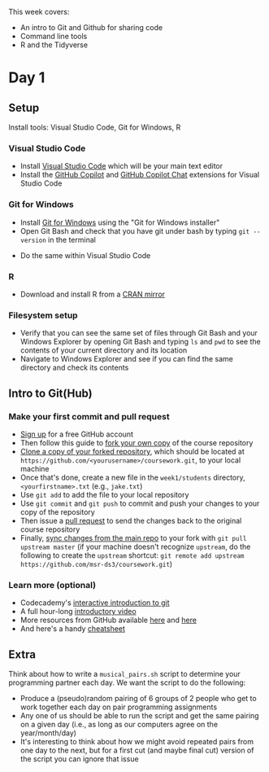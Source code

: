 This week covers:

  * An intro to Git and Github for sharing code
  * Command line tools
  * R and the Tidyverse

# Day 1

## Setup

Install tools: Visual Studio Code, Git for Windows, R


### Visual Studio Code
  * Install [Visual Studio Code](https://code.visualstudio.com) which will be your main text editor
  * Install the [GitHub Copilot](https://marketplace.visualstudio.com/items?itemName=GitHub.copilot) and [GitHub Copilot Chat](https://marketplace.visualstudio.com/items?itemName=GitHub.copilot-chat) extensions for Visual Studio Code

### Git for Windows
  * Install [Git for Windows](https://github.com/git-guides/install-git#install-git-on-windows) using the "Git for Windows installer"
  * Open Git Bash and check that you have git under bash by typing `git --version` in the terminal
<!--  * Configure git to deal with line endings in a cross-platform friendly way: `git config --global core.autocrlf true` -->
  * Do the same within Visual Studio Code

### R
  
  * Download and install R from a [CRAN mirror](https://cloud.r-project.org/)
<!--
  * Download and install [RStudio](https://www.rstudio.com/products/rstudio/download/)
  * Open RStudio and install the `tidyverse` package, which includes  `dplyr`, `ggplot2`, and more: `install.packages('tidyverse', dependencies = T)`
-->

### Filesystem setup
  * Verify that you can see the same set of files through Git Bash and your Windows Explorer by opening Git Bash and typing `ls` and `pwd` to see the contents of your current directory and its location
  * Navigate to Windows Explorer and see if you can find the same directory and check its contents


## Intro to Git(Hub)

### Make your first commit and pull request
  * [Sign up](https://github.com/join) for a free GitHub account
  * Then follow this guide to [fork your own copy](https://guides.github.com/activities/forking/) of the course repository
  * [Clone a copy of your forked repository](https://help.github.com/articles/cloning-a-repository/), which should be located at ``https://github.com/<yourusername>/coursework.git``, to your local machine
  * Once that's done, create a new file in the ``week1/students`` directory, ``<yourfirstname>.txt`` (e.g., ``jake.txt``)
  * Use ``git add`` to add the file to your local repository
  * Use ``git commit`` and ``git push`` to commit and push your changes to your copy of the repository
  * Then issue a [pull request](https://guides.github.com/activities/forking/#making-a-pull-request) to send the changes back to the original course repository
  * Finally, [sync changes from the main repo](https://help.github.com/articles/syncing-a-fork/) to your fork with ``git pull upstream master`` (if your machine doesn't recognize `upstream`, do the following to create the `upstream` shortcut: `git remote add upstream https://github.com/msr-ds3/coursework.git`)

### Learn more (optional)
  * Codecademy's [interactive introduction to git](https://www.codecademy.com/learn/learn-git)
  * A full hour-long [introductory video](https://www.youtube.com/watch?v=U8GBXvdmHT4)
  * More resources from GitHub available [here](https://services.github.com/resources/) and [here](https://help.github.com/articles/good-resources-for-learning-git-and-github/)
  * And here's a handy [cheatsheet](https://services.github.com/on-demand/downloads/github-git-cheat-sheet/)

## Extra

Think about how to write a `musical_pairs.sh` script to determine your programming partner each day. We want the script to do the following:

* Produce a (pseudo)random pairing of 6 groups of 2 people who get to work together each day on pair programming assignments
* Any one of us should be able to run the script and get the same pairing on a given day (i.e., as long as our computers agree on the year/month/day)
* It's interesting to think about how we might avoid repeated pairs from one day to the next, but for a first cut (and maybe final cut) version of the script you can ignore that issue


<!--

# Day 2
  
## Intro to the Command Line
  * See this [intro to the command line](intro_command_line.ipynb) notebook 
  * Read through [Lifehacker's command line primer](http://lifehacker.com/5633909/who-needs-a-mouse-learn-to-use-the-command-line-for-almost-anything)
  * See [Linux Journey's shell lesson](https://linuxjourney.com/lesson/the-shell)

### Learn more (optional)
  * See this [crash course](https://learnpythonthehardway.org/book/appendixa.html) for more details on commonly used commands
  * Check out Software Carpentry's [guide to the Unix shell](http://swcarpentry.github.io/shell-novice/)
  * Review this wikibook on [data analysis on the command line](http://en.wikibooks.org/wiki/Ad_Hoc_Data_Analysis_From_The_Unix_Command_Line), covering ``cut``, ``grep``, ``wc``, ``uniq``, ``sort``, etc
  * Learn [awk in 20 minutes](http://ferd.ca/awk-in-20-minutes.html)
  * Check out some more advanced tools for [Data Science at the Command Line](http://datascienceatthecommandline.com)
  * Do Codecademy's interactive [command line tutorial](https://www.codecademy.com/learn/learn-the-command-line) (the free portion)
  * See these [Introduction to Counting](https://speakerdeck.com/jhofman/modeling-social-data-lecture-2-introduction-to-counting) slides

## Command line exercises
  * Pull changes from the msr-ds3/coursework repo: `git pull upstream master`
  * Use the [download_trips.sh](download_trips.sh) file to download Citibike trip data by running `bash download_trips.sh` or `./download_trips.sh`
  * Fill in solutions under each comment in [citibike.sh](citibike.sh) using the `201402-citibike-tripdata.csv` file


## Save your work
  * Make sure to save your work and push it to GitHub. Do this in three steps:
  	1. `git add` and `git commit` and new files to your local repository. (Omit large data files.)
  	2. `git pull upstream master` to grab changes from this repository, and resolve any merge conflicts, commiting the final results.
  	3. `git push origin master` to push things back up to your GitHub fork of the course repository.
  * Finish by submitting a pull request with your solutions so we can review them! (We won't merge the request, but it's a good way for the TA to provide feedback.)



# Day 3

## Intro to R

  * See the [Data Wrangling in R](https://speakerdeck.com/jhofman/modeling-social-data-lecture-3-data-manipulation-in-r) slides
  * Review [intro_to_r.ipynb](intro_to_r.ipynb) for an introduction to R
  * See the intro and Chapters 2 and 4 of the 2nd edition of [R for Data Science](https://r4ds.hadley.nz) for background on using R and Rstudio (chapter numbers correspond to the online edition)
  * See also Chapter 3 of the 2nd edition for the basics of dplyr

## R counting exercises
  * Use the [musical pairs script](students/musical_pairs.sh) to determine your programming partner each day
  * Fill in solutions to the counting exercises under each comment in [citibike.R](citibike.R)
  * Do the following exercises from Chapter 5 of the 1st edition of [R for Data Science](http://r4ds.had.co.nz):
    * Section [5.2.4](https://r4ds.had.co.nz/transform.html#exercises-8), exercises 1 and 3
    * Section [5.5.2](https://r4ds.had.co.nz/transform.html#exercises-11), exercise 2
    * Section [5.7.1](https://r4ds.had.co.nz/transform.html#exercises-13), exercise 3

## Learn more
  * Do the free portion of [Codecademy's introduction to R](https://www.codecademy.com/learn/learn-r), chapters 1, 2, and 3
  * References:
    * [Basic types](http://www.r-tutor.com/r-introduction/basic-data-types): (numeric, character, logical, factor)
    * Vectors, lists, dataframes: a [one page reference](http://www.statmethods.net/input/datatypes.html) and [more details](https://en.wikibooks.org/wiki/R_Programming/Data_types)
	* [Cyclismo's](http://www.cyclismo.org/tutorial/R/index.html) more extensive tutorial
	* Rstudio's [data wrangling cheatsheet](http://www.rstudio.com/wp-content/uploads/2015/02/data-wrangling-cheatsheet.pdf)
	* The [tidyverse style guide](https://style.tidyverse.org)
	* Hadley Wickham's [style guide](http://adv-r.had.co.nz/Style.html)
	* The [dplyr vignette](https://cran.r-project.org/web/packages/dplyr/vignettes/dplyr.html)
	* Sean Anderson's [dplyr and pipes examples](http://seananderson.ca/2014/09/13/dplyr-intro.html) ([code](https://github.com/seananderson/dplyr-intro-2014) on github)

  * Tutorials:
  	* [DataCamp's introduction to R](http://datacamp.com/courses/free-introduction-to-r) tutorials (or Hadley's [Advanced R](http://adv-r.had.co.nz) if you're a pro)
  	* [DataCamp's Data Manipulation in R](https://campus.datacamp.com/courses/dplyr-data-manipulation-r-tutorial) tutorial
  	* [Datacamp's Introduction to the Tidyverse](https://www.datacamp.com/courses/introduction-to-the-tidyverse) tutorial


# Day 4

## Plotting

  * See the [Data visualization](https://speakerdeck.com/jhofman/modeling-social-data-lecture-4-data-visualization) slides
  * Review [visualization_with_ggplot2.ipynb](visualization_with_ggplot2.ipynb) for an introduction to data visualization with ggplot2

## Plotting exercises   
  * Do the following exercises from Chapter 3 of the 1st edition of [R for Data Science](http://r4ds.had.co.nz) and do the following exercises:
    * Section [3.3.1](https://r4ds.had.co.nz/data-visualisation.html#exercises-1), exercises 1, 2, and 3
    * Section [3.5.1](https://r4ds.had.co.nz/data-visualisation.html#exercises-2), exercises 1 and 4
    * Section [3.6.1](https://r4ds.had.co.nz/data-visualisation.html#exercises-3), exercises 5 and 6
    * Section [3.8.1](https://r4ds.had.co.nz/data-visualisation.html#exercises-5), exercises 1 and 2
  * Citibike plots
    * Run the [load_trips.R](load_trips.R) file to generate `trips.RData`
    * Write code in [plot_trips.R](plot_trips.R) to create visualizations using `trips.RData`

## Learn more
  * Read Chapters 1, 9, and 10 of the 2nd edition of [R for Data Science](https://r4ds.hadley.nz) on visualization
  * Tutorials:
    * DataCamp's [Data Visualization with ggplot2 (part 1)](https://campus.datacamp.com/courses/data-visualization-with-ggplot2-1/) tutorial
  * References:
    * RStudio's [ggplot2 cheatsheet](https://www.rstudio.com/wp-content/uploads/2015/03/ggplot2-cheatsheet.pdf)
    * Sean Anderson's [ggplot2 slides](http://seananderson.ca/courses/12-ggplot2/ggplot2_slides_with_examples.pdf) ([code]((http://github.com/seananderson/datawranglR))) for more examples 
    * The [R Graphics Cookbook](http://www.cookbook-r.com/Graphs/)
    * The [official ggplot2 docs](http://docs.ggplot2.org/current/)
    * Videos on [Visualizing Data with ggplot2](http://varianceexplained.org/RData/lessons/lesson2/)

# Day 5

## Combining and reshaping data
  * Review [combine_and_reshape_in_r.ipynb](combine_and_reshape_in_r.ipynb) on joins with dplyr and reshaping with tidyr

## Plotting exercises
  * Finish up the Citibike plotting exercises in [plot_trips.R](plot_trips.R), including the plots that involve reshaping data

## Combining and reshaping exercises
  * Read chapters 5 and 19 of the 2nd edition of [R for Data Science](http://r4ds.had.co.nz) on reshaping and joins
  * Do the following exercises from the 1st edition of [R for Data Science](http://r4ds.had.co.nz):
    * Section [12.2.1](https://r4ds.had.co.nz/tidy-data.html#exercises-23), exercise 2
    * Section [12.3.3](https://r4ds.had.co.nz/tidy-data.html#exercises-24) exercises 1 and 3 

## Rmarkdown

  * Read Chapter 27 of the 1st edition of [R for Data Science](http://r4ds.had.co.nz) on Rmarkdown
  * Do the following exercises from the 1st edition of [R for Data Science](http://r4ds.had.co.nz):
    * Section [27.2.1](https://r4ds.had.co.nz/r-markdown.html#exercises-71), exercises 1 and 2 (try keyboard shortcuts: ctrl-shift-enter to run chunks, and ctrl-shift-k to knit the document)
    * Section [27.3.1](https://r4ds.had.co.nz/r-markdown.html#exercises-72) exercise 3, using [this file](diamond-sizes.Rmd)
    * Section [27.4.7](https://r4ds.had.co.nz/r-markdown.html#exercises-72), exercise 1

## Learn more

  * Do part 1 of Datacamp's [Cleaning Data in R](https://www.datacamp.com/courses/cleaning-data-in-r) tutorial
  * Additional references:
    * The tidyr [vignette on tidy data](https://cran.r-project.org/web/packages/tidyr/vignettes/tidy-data.html)
    * The dplyr [vignette on two-table verbs](https://cran.r-project.org/web/packages/dplyr/vignettes/two-table.html) for joins
    * A [visual guide to joins](http://blog.codinghorror.com/a-visual-explanation-of-sql-joins/)

-->